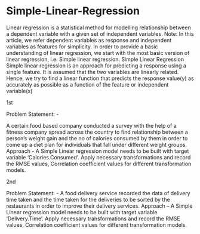 # Simple-Linear-Regression
Linear regression is a statistical method for modelling relationship between a dependent variable with a given set of independent variables. Note: In this article, we refer dependent variables as response and independent variables as features for simplicity. In order to provide a basic understanding of linear regression, we start with the most basic version of linear regression, i.e. Simple linear regression.   Simple Linear Regression Simple linear regression is an approach for predicting a response using a single feature. It is assumed that the two variables are linearly related. Hence, we try to find a linear function that predicts the response value(y) as accurately as possible as a function of the feature or independent variable(x)

1st

Problem Statement: -

A certain food based company conducted a survey with the help of a fitness company spread across the country to find  relationship between a person’s weight gain and the no of calories consumed by them in order to come up a diet plan for individuals that fall under different weight groups. Approach - A Simple Linear regression model needs to be built with target variable ‘Calories.Consumed’. Apply necessary transformations and record the RMSE values, Correlation coefficient values for different transformation models. 
 
 
2nd

Problem Statement: - A food delivery service recorded the data of  delivery time taken and the time taken for the deliveries to be sorted by the restaurants in order to improve their delivery services. Approach – A Simple Linear regression model needs to be built with target variable ‘Delivery.Time’. Apply necessary transformations and record the RMSE values, Correlation coefficient values for different transformation models.
